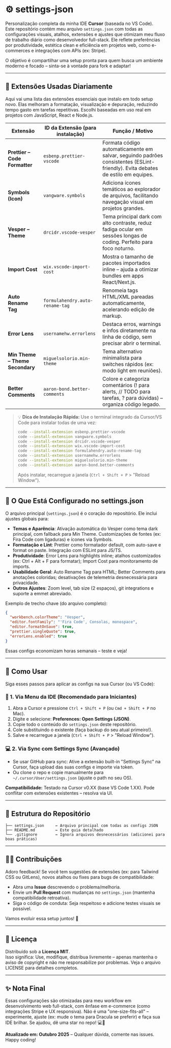 # ⚙️ settings-json

Personalização completa da minha IDE **Cursor** (baseada no VS Code).  
Este repositório contém meu arquivo `settings.json` com todas as configurações visuais, atalhos, extensões e ajustes que otimizam meu fluxo de trabalho diário como desenvolvedor full-stack. Ele reflete preferências por produtividade, estética clean e eficiência em projetos web, como e-commerces e integrações com APIs (ex: Stripe).

O objetivo é compartilhar uma setup pronta para quem busca um ambiente moderno e focado – sinta-se à vontade para fork e adaptar!

---

## 🧰 Extensões Usadas Diariamente

Aqui vai uma lista das extensões essenciais que instalo em todo setup novo. Elas melhoram a formatação, visualização e depuração, reduzindo tempo gasto em tarefas repetitivas. Escolhi baseadas em uso real em projetos com JavaScript, React e Node.js.

| Extensão | ID da Extensão (para instalação) | Função / Motivo |
|----------|-----------------------------------|-----------------|
| **Prettier – Code Formatter** | `esbenp.prettier-vscode` | Formata código automaticamente em salvar, seguindo padrões consistentes (ESLint-friendly). Evita debates de estilo em equipes. |
| **Symbols (Icon)** | `vangware.symbols` | Adiciona ícones temáticos ao explorador de arquivos, facilitando navegação visual em projetos grandes. |
| **Vesper – Theme** | `drcidr.vscode-vesper` | Tema principal dark com alto contraste, reduz fadiga ocular em sessões longas de coding. Perfeito para foco noturno. |
| **Import Cost** | `wix.vscode-import-cost` | Mostra o tamanho de pacotes importados inline – ajuda a otimizar bundles em apps React/Next.js. |
| **Auto Rename Tag** | `formulahendry.auto-rename-tag` | Renomeia tags HTML/XML pareadas automaticamente, acelerando edição de markup. |
| **Error Lens** | `usernamehw.errorlens` | Destaca erros, warnings e infos diretamente na linha de código, sem precisar abrir o terminal. |
| **Min Theme – Theme Secondary** | `miguelsolorio.min-theme` | Tema alternativo minimalista para switches rápidos (ex: modo light em reuniões). |
| **Better Comments** | `aaron-bond.better-comments` | Colore e categoriza comentários (! para alerts, // TODO para tarefas, ? para dúvidas) – organiza código legado. |

> 💡 **Dica de Instalação Rápida:** Use o terminal integrado da Cursor/VS Code para instalar todas de uma vez:
> ```bash
> code --install-extension esbenp.prettier-vscode
> code --install-extension vangware.symbols
> code --install-extension drcidr.vscode-vesper
> code --install-extension wix.vscode-import-cost
> code --install-extension formulahendry.auto-rename-tag
> code --install-extension usernamehw.errorlens
> code --install-extension miguelsolorio.min-theme
> code --install-extension aaron-bond.better-comments
> ```
> Após instalar, recarregue a janela (`Ctrl + Shift + P` > "Reload Window").

---

## 🔧 O Que Está Configurado no settings.json

O arquivo principal (`settings.json`) é o coração do repositório. Ele inclui ajustes globais para:

- **Temas e Aparência**: Ativação automática do Vesper como tema dark principal, com fallback para Min Theme. Customizações de fontes (ex: Fira Code com ligaduras) e ícones via Symbols.
- **Formatação e Lint**: Prettier como formatador default, com auto-save e format on paste. Integração com ESLint para JS/TS.
- **Produtividade**: Error Lens para highlights inline; atalhos customizados (ex: Ctrl + Alt + F para formatar); Import Cost para monitoramento de imports.
- **Usabilidade Geral**: Auto Rename Tag para HTML; Better Comments para anotações coloridas; desativações de telemetria desnecessária para privacidade.
- **Outros Ajustes**: Zoom level, tab size (2 espaços), git integrations e suporte a emmet abreviado.

Exemplo de trecho chave (do arquivo completo):
```json
{
  "workbench.colorTheme": "Vesper",
  "editor.fontFamily": "'Fira Code', Consolas, monospace",
  "editor.formatOnSave": true,
  "prettier.singleQuote": true,
  "errorLens.enabled": true
}
```
Essas configs economizam horas semanais – teste e veja!

---

## 🚀 Como Usar

Siga esses passos para aplicar as configs na sua Cursor (ou VS Code):

### 🧩 1. **Via Menu da IDE (Recomendado para Iniciantes)**
1. Abra a Cursor e pressione `Ctrl + Shift + P` (ou `Cmd + Shift + P` no Mac).
2. Digite e selecione: **Preferences: Open Settings (JSON)**.
3. Copie todo o conteúdo do `settings.json` deste repositório.
4. Cole substituindo o existente (faça backup do seu atual primeiro!).
5. Salve e recarregue a janela (`Ctrl + Shift + P` > "Reload Window").

### 💻 2. **Via Sync com Settings Sync (Avançado)**
- Se usar GitHub para sync: Ative a extensão built-in "Settings Sync" na Cursor, faça upload das suas configs e importe via token.
- Ou clone o repo e copie manualmente para `~/.cursor/User/settings.json` (ajuste o path no seu OS).

**Compatibilidade:** Testado na Cursor v0.XX (base VS Code 1.XX). Pode conflitar com extensões existentes – resolva via UI.

---

## 📂 Estrutura do Repositório

```
├── settings.json     ← Arquivo principal com todas as configs JSON
├── README.md         ← Este guia detalhado
└── .gitignore        ← Ignora arquivos desnecessários (adicionei para boas práticas)
```

---

## 🧑‍💻 Contribuições

Adoro feedback! Se você tem sugestões de extensões (ex: para Tailwind CSS ou GitLens), novos atalhos ou fixes para bugs de compatibilidade:
- Abra uma **Issue** descrevendo o problema/melhoria.
- Envie um **Pull Request** com mudanças no `settings.json` (mantenha compatibilidade retroativa).
- Siga o código de conduta: Seja respeitoso e adicione testes visuais se possível.

Vamos evoluir essa setup juntos! 🌟

---

## 📄 Licença

Distribuído sob a **Licença MIT**.  
Isso significa: Use, modifique, distribua livremente – apenas mantenha o aviso de copyright e não me responsabilize por problemas. Veja o arquivo LICENSE para detalhes completos.

---

## ✨ Nota Final

Essas configurações são otimizadas para meu workflow em desenvolvimento web full-stack, com ênfase em e-commerce (como integrações Stripe e UX responsiva). Não é uma "one-size-fits-all" – experimente, ajuste (ex: mude o tema para Dracula se preferir) e faça sua IDE brilhar. Se ajudou, dê uma star no repo! 💻🚀

**Atualizado em: Outubro 2025** – Qualquer dúvida, comente nas issues. Happy coding!
